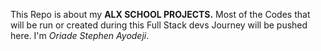 This Repo is about my  __ALX SCHOOL PROJECTS.__  Most of the Codes that will be run or created during this Full Stack devs Journey will be pushed here. I'm  _Oriade Stephen Ayodeji_.